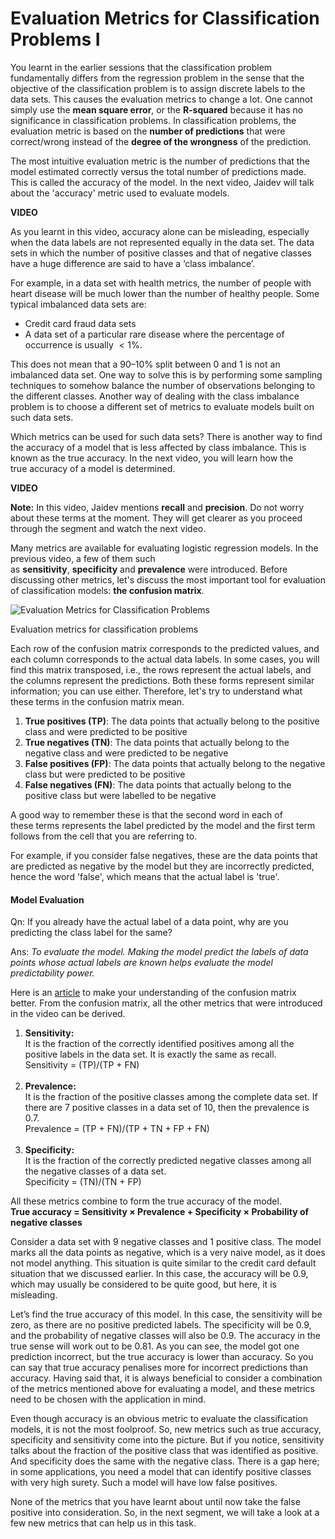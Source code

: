 # Evaluation Metrics for Classification Problems I

You learnt in the earlier sessions that the classification problem fundamentally differs from the regression problem in the sense that the objective of the classification problem is to assign discrete labels to the data sets. This causes the evaluation metrics to change a lot. One cannot simply use the **mean square error**, or the **R-squared** because it has no significance in classification problems. In classification problems, the evaluation metric is based on the **number of predictions** that were correct/wrong instead of the **degree of the wrongness** of the prediction.

The most intuitive evaluation metric is the number of predictions that the model estimated correctly versus the total number of predictions made. This is called the accuracy of the model. In the next video, Jaidev will talk about the 'accuracy' metric used to evaluate models. 

**VIDEO**

As you learnt in this video, accuracy alone can be misleading, especially when the data labels are not represented equally in the data set. The data sets in which the number of positive classes and that of negative classes have a huge difference are said to have a ‘class imbalance’.

For example, in a data set with health metrics, the number of people with heart disease will be much lower than the number of healthy people. Some typical imbalanced data sets are:

- Credit card fraud data sets
- A data set of a particular rare disease where the percentage of occurrence is usually $<1\%$.

This does not mean that a 90–10% split between 0 and 1 is not an imbalanced data set. One way to solve this is by performing some sampling techniques to somehow balance the number of observations belonging to the different classes. Another way of dealing with the class imbalance problem is to choose a different set of metrics to evaluate models built on such data sets.

Which metrics can be used for such data sets? There is another way to find the accuracy of a model that is less affected by class imbalance. This is known as the true accuracy. In the next video, you will learn how the true accuracy of a model is determined. 

**VIDEO**

**Note:** In this video, Jaidev mentions **recall** and **precision**. Do not worry about these terms at the moment. They will get clearer as you proceed through the segment and watch the next video.

Many metrics are available for evaluating logistic regression models. In the previous video, a few of them such as **sensitivity**, **specificity** and **prevalence** were introduced. Before discussing other metrics, let's discuss the most important tool for evaluation of classification models: **the confusion matrix**.

![Evaluation Metrics for Classification Problems](https://i.ibb.co/DkSTcPr/Evaluation-Metrics-for-Classification-Problems.png)

Evaluation metrics for classification problems

Each row of the confusion matrix corresponds to the predicted values, and each column corresponds to the actual data labels. In some cases, you will find this matrix transposed, i.e., the rows represent the actual labels, and the columns represent the predictions. Both these forms represent similar information; you can use either. Therefore, let's try to understand what these terms in the confusion matrix mean.

1.  **True positives (TP)**: The data points that actually belong to the positive class and were predicted to be positive 
2.  **True negatives (TN)**: The data points that actually belong to the negative class and were predicted to be negative
3.  **False positives (FP)**: The data points that actually belong to the negative class but were predicted to be positive
4.  **False negatives (FN)**: The data points that actually belong to the positive class but were labelled to be negative

A good way to remember these is that the second word in each of these terms represents the label predicted by the model and the first term follows from the cell that you are referring to.

For example, if you consider false negatives, these are the data points that are predicted as negative by the model but they are incorrectly predicted, hence the word 'false', which means that the actual label is 'true'.

#### Model Evaluation

Qn: If you already have the actual label of a data point, why are you predicting the class label for the same?

Ans: *To evaluate the model. Making the model predict the labels of data points whose actual labels are known helps evaluate the model predictability power.*

Here is an [article](https://devopedia.org/confusion-matrix) to make your understanding of the confusion matrix better. From the confusion matrix, all the other metrics that were introduced in the video can be derived.

1.  **Sensitivity:**  
    It is the fraction of the correctly identified positives among all the positive labels in the data set. It is exactly the same as recall.   
    Sensitivity = (TP)/(TP + FN)  
     
2.  **Prevalence:**   
    It is the fraction of the positive classes among the complete data set. If there are 7 positive classes in a data set of 10, then the prevalence is 0.7.   
    Prevalence = (TP + FN)/(TP + TN + FP + FN)  
     
3.  **Specificity:**   
    It is the fraction of the correctly predicted negative classes among all the negative classes of a data set.  
    Specificity = (TN)/(TN + FP)

All these metrics combine to form the true accuracy of the model.   
**True accuracy = Sensitivity × Prevalence + Specificity × Probability of negative classes** 

Consider a data set with 9 negative classes and 1 positive class. The model marks all the data points as negative, which is a very naive model, as it does not model anything. This situation is quite similar to the credit card default situation that we discussed earlier. In this case, the accuracy will be 0.9, which may usually be considered to be quite good, but here, it is misleading.

Let’s find the true accuracy of this model. In this case, the sensitivity will be zero, as there are no positive predicted labels. The specificity will be 0.9, and the probability of negative classes will also be 0.9. The accuracy in the true sense will work out to be 0.81. As you can see, the model got one prediction incorrect, but the true accuracy is lower than accuracy. So you can say that true accuracy penalises more for incorrect predictions than accuracy. Having said that, it is always beneficial to consider a combination of the metrics mentioned above for evaluating a model, and these metrics need to be chosen with the application in mind. 

Even though accuracy is an obvious metric to evaluate the classification models, it is not the most foolproof. So, new metrics such as true accuracy, specificity and sensitivity come into the picture. But if you notice, sensitivity talks about the fraction of the positive class that was identified as positive. And specificity does the same with the negative class. There is a gap here; in some applications, you need a model that can identify positive classes with very high surety. Such a model will have low false positives.

None of the metrics that you have learnt about until now take the false positive into consideration. So, in the next segment, we will take a look at a few new metrics that can help us in this task.